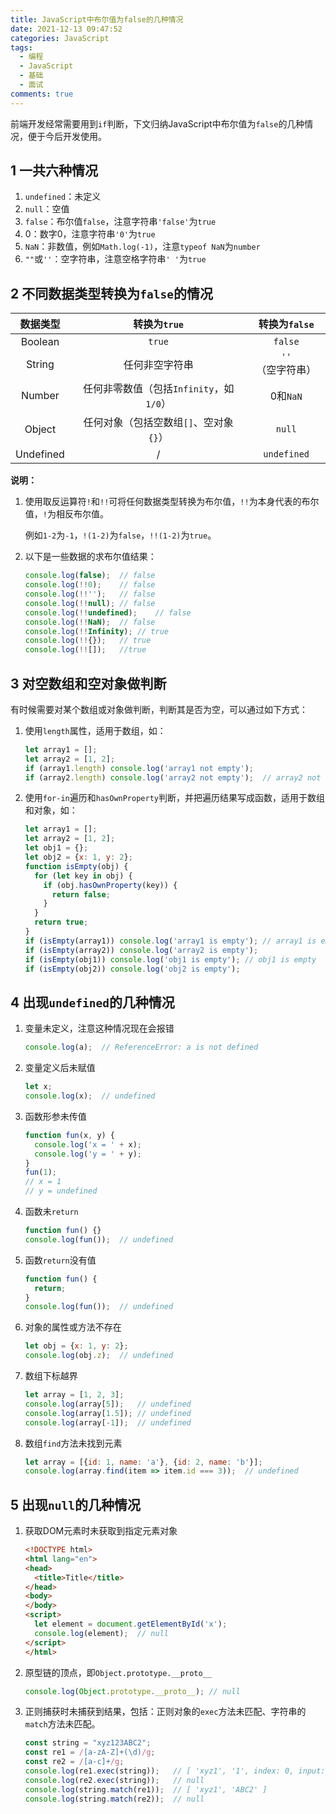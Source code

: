 ```yaml
---
title: JavaScript中布尔值为false的几种情况
date: 2021-12-13 09:47:52
categories: JavaScript
tags:
  - 编程
  - JavaScript
  - 基础
  - 面试
comments: true
---
```


前端开发经常需要用到`if`判断，下文归纳JavaScript中布尔值为`false`的几种情况，便于今后开发使用。

<!--more-->

## 1 一共六种情况

1. `undefined`：未定义
2. `null`：空值
3. `false`：布尔值`false`，注意字符串`'false'`为`true`
4. 0：数字0，注意字符串`'0'`为`true`
5. `NaN`：非数值，例如`Math.log(-1)`，注意`typeof NaN`为`number`
6. `""`或`''`：空字符串，注意空格字符串`' '`为`true`

## 2 不同数据类型转换为`false`的情况

| 数据类型  |              转换为`true`               |  转换为`false`   |
| :-------: | :-------------------------------------: | :--------------: |
|  Boolean  |                 `true`                  |     `false`      |
|  String   |             任何非空字符串              | `''`（空字符串） |
|  Number   | 任何非零数值（包括`Infinity`，如`1/0`） |     0和`NaN`     |
|  Object   | 任何对象（包括空数组`[]`、空对象`{}`）  |      `null`      |
| Undefined |                    /                    |   `undefined`    |

**说明：**

1. 使用取反运算符`!`和`!!`可将任何数据类型转换为布尔值，`!!`为本身代表的布尔值，`!`为相反布尔值。

   例如`1-2`为`-1`，`!(1-2)`为`false`，`!!(1-2)`为`true`。

2. 以下是一些数据的求布尔值结果：

   ```javascript
   console.log(false);	// false
   console.log(!!0);	// false
   console.log(!!'');	// false
   console.log(!!null);	// false
   console.log(!!undefined);	// false
   console.log(!!NaN);	// false
   console.log(!!Infinity);	// true
   console.log(!!{});	// true
   console.log(!![]);	//true
   ```

## 3 对空数组和空对象做判断

有时候需要对某个数组或对象做判断，判断其是否为空，可以通过如下方式：

1. 使用`length`属性，适用于数组，如：

   ```javascript
   let array1 = [];
   let array2 = [1, 2];
   if (array1.length) console.log('array1 not empty');
   if (array2.length) console.log('array2 not empty');	// array2 not empty
   ```

2. 使用`for-in`遍历和`hasOwnProperty`判断，并把遍历结果写成函数，适用于数组和对象，如：

   ```javascript
   let array1 = [];
   let array2 = [1, 2];
   let obj1 = {};
   let obj2 = {x: 1, y: 2};
   function isEmpty(obj) {
     for (let key in obj) {
       if (obj.hasOwnProperty(key)) {
         return false;
       }
     }
     return true;
   }
   if (isEmpty(array1)) console.log('array1 is empty');	// array1 is empty
   if (isEmpty(array2)) console.log('array2 is empty');
   if (isEmpty(obj1)) console.log('obj1 is empty');	// obj1 is empty
   if (isEmpty(obj2)) console.log('obj2 is empty');
   ```

## 4 出现`undefined`的几种情况

1. 变量未定义，注意这种情况现在会报错

   ```javascript
   console.log(a);	// ReferenceError: a is not defined
   ```

2. 变量定义后未赋值

   ```javascript
   let x;
   console.log(x);	// undefined
   ```

3. 函数形参未传值

   ```javascript
   function fun(x, y) {
     console.log('x = ' + x);
     console.log('y = ' + y);
   }
   fun(1);
   // x = 1
   // y = undefined
   ```

4. 函数未`return`

   ```javascript
   function fun() {}
   console.log(fun());	// undefined
   ```

5. 函数`return`没有值

   ```javascript
   function fun() {
     return;
   }
   console.log(fun());	// undefined
   ```

6. 对象的属性或方法不存在

   ```javascript
   let obj = {x: 1, y: 2};
   console.log(obj.z);	// undefined
   ```

7. 数组下标越界

   ```javascript
   let array = [1, 2, 3];
   console.log(array[5]);	// undefined
   console.log(array[1.5]);	// undefined
   console.log(array[-1]);	// undefined
   ```

8. 数组`find`方法未找到元素

   ```javascript
   let array = [{id: 1, name: 'a'}, {id: 2, name: 'b'}];
   console.log(array.find(item => item.id === 3));	// undefined
   ```

## 5 出现`null`的几种情况

1. 获取DOM元素时未获取到指定元素对象

   ```html
   <!DOCTYPE html>
   <html lang="en">
   <head>
     <title>Title</title>
   </head>
   <body>
   </body>
   <script>
     let element = document.getElementById('x');
     console.log(element);	// null
   </script>
   </html>
   ```

2. 原型链的顶点，即`Object.prototype.__proto__`

   ```javascript
   console.log(Object.prototype.__proto__);	// null
   ```
   
2. 正则捕获时未捕获到结果，包括：正则对象的`exec`方法未匹配、字符串的`match`方法未匹配。

   ```javascript
   const string = "xyz123ABC2";
   const re1 = /[a-zA-Z]+(\d)/g;
   const re2 = /[a-c]+/g;
   console.log(re1.exec(string));	// [ 'xyz1', '1', index: 0, input: 'xyz123ABC2', groups: undefined ]
   console.log(re2.exec(string));	// null
   console.log(string.match(re1));	// [ 'xyz1', 'ABC2' ]
   console.log(string.match(re2));	// null
   ```

